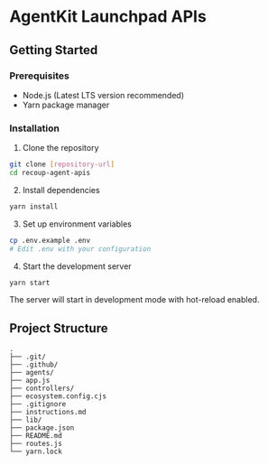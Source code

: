 # AgentKit Launchpad APIs

## Getting Started

### Prerequisites

- Node.js (Latest LTS version recommended)
- Yarn package manager

### Installation

1. Clone the repository

```bash
git clone [repository-url]
cd recoup-agent-apis
```

2. Install dependencies

```bash
yarn install
```

3. Set up environment variables

```bash
cp .env.example .env
# Edit .env with your configuration
```

4. Start the development server

```bash
yarn start
```

The server will start in development mode with hot-reload enabled.

## Project Structure

```
.
├── .git/
├── .github/
├── agents/
├── app.js
├── controllers/
├── ecosystem.config.cjs
├── .gitignore
├── instructions.md
├── lib/
├── package.json
├── README.md
├── routes.js
└── yarn.lock
```
